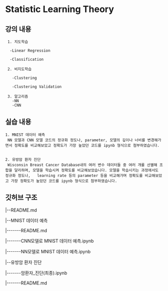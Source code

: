 # Statistic Learning Theory
## 강의 내용
     1. 지도학습
     
      -Linear Regression
      
      -Classification
      
     2. 비지도학습
     
       -Clustering
       
       -Clustering Validation
       
     3. 알고리즘
       -NN
       -CNN
       
## 실습 내용
    1. MNIST 데이터 예측
     NN 모델과 CNN 모델 코드의 정규화 정도나, parameter, 모델의 깊이나 너비를 변경해가면서 정확도를 비교해보았고 정확도가 가장 높았던 코드를 ipynb 형식으로 첨부하였습니다.
    
    
    2. 유방암 환자 진단
     Wisconsin Breast Cancer Database내의 여러 변수 데이터들 중 여러 개를 선별해 조합을 달리하며, 모델을 학습시켜 정확도를 비교해보았습니다. 모델을 학습시키는 과정에서도 정규화 정도나,   learning rate 등의 parameter 등을 비교해가며 정확도를 비교해보았고 가장 정확도가 높았던 코드를 ipynb 형식으로 첨부하였습니다.
## 깃허브 구조
|--README.md

|--MNIST 데이터 예측

|-------README.md

|-------CNN모델로 MNIST 데이터 예측.ipynb

|-------NN모델로 MNIST 데이터 예측.ipynb

|--유방암 환자 진단

|-------암환자_진단(최종).ipynb

|-------README.md
